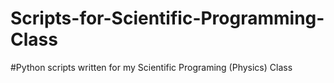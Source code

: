 # Scripts-for-Scientific-Programming-Class
#Python scripts written for my Scientific Programing (Physics) Class
